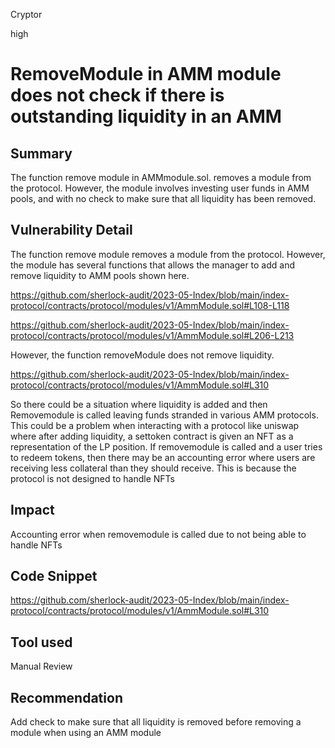 Cryptor

high

# RemoveModule in AMM module does not check if there is outstanding liquidity in an AMM

## Summary
The function remove module in AMMmodule.sol. removes a module from the protocol. However, the module involves investing user funds in AMM pools, and with no check to make sure that all liquidity has been removed. 



## Vulnerability Detail

The function remove module removes a module from the protocol. However, the module has several functions that allows the manager to add and remove liquidity to AMM pools shown here.


https://github.com/sherlock-audit/2023-05-Index/blob/main/index-protocol/contracts/protocol/modules/v1/AmmModule.sol#L108-L118

https://github.com/sherlock-audit/2023-05-Index/blob/main/index-protocol/contracts/protocol/modules/v1/AmmModule.sol#L206-L213


However, the function removeModule does not remove liquidity. 

https://github.com/sherlock-audit/2023-05-Index/blob/main/index-protocol/contracts/protocol/modules/v1/AmmModule.sol#L310


So there could be a situation where liquidity is added and then Removemodule is called leaving funds stranded in various AMM protocols. This could be a problem when interacting with a protocol like uniswap where after adding liquidity, a settoken contract is given an NFT as a representation of the LP position. If removemodule is called and a user tries to redeem tokens, then there may be an accounting error where users are receiving less collateral than they should receive. This is because the protocol is not designed to handle NFTs



## Impact

Accounting error when removemodule is called due to not being able to handle NFTs

## Code Snippet

https://github.com/sherlock-audit/2023-05-Index/blob/main/index-protocol/contracts/protocol/modules/v1/AmmModule.sol#L310

## Tool used

Manual Review

## Recommendation

Add check to make sure that all liquidity is removed before removing a module when using an AMM module 

